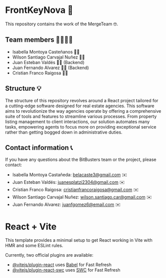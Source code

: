 # FrontKeyNova 🌟

This repository contains the work of the MergeTeam 🤓.

## Team members 👨‍👩‍👦‍👦

-   Isabella Montoya Casteñanos 👩‍🎓
-   Wilson Santiago Carvajal Nuñez 👨‍💼
-   Juan Esteban Valdés 👨‍💼 (Backend)
-   Juan Fernando Alvarez 👨‍💼 (Backend)
-   Cristian Franco Raigosa 👨‍💼

## Structure 💡

The structure of this repository revolves around a React project tailored for a cutting-edge software designed for real estate agencies. This software aims to revolutionize the way agencies operate by offering a comprehensive suite of tools and features to streamline various processes. From property listing management to client interactions, our solution automates many tasks, empowering agents to focus more on providing exceptional service rather than getting bogged down in administrative duties.


## Contact information 📞

If you have any questions about the BitBusters team or the project, please contact:

-   Isabella Montoya Castañeda: belacaste3@gmail.com ✉️
-   Juan Esteban Valdés: juanesplatzi2304@gmail.com ✉️
-   Cristian Franco Raigosa: cristianfrancoraigosa@gmail.com ✉️
-   Wilson Santiago Carvajal Nuñez: wilson.santiago.car@gmail.com ✉️
-   Juan Fernando Alvarez: juanfgomez6@email.com ✉️

  
# React + Vite

This template provides a minimal setup to get React working in Vite with HMR and some ESLint rules.

Currently, two official plugins are available:

- [@vitejs/plugin-react](https://github.com/vitejs/vite-plugin-react/blob/main/packages/plugin-react/README.md) uses [Babel](https://babeljs.io/) for Fast Refresh
- [@vitejs/plugin-react-swc](https://github.com/vitejs/vite-plugin-react-swc) uses [SWC](https://swc.rs/) for Fast Refresh
